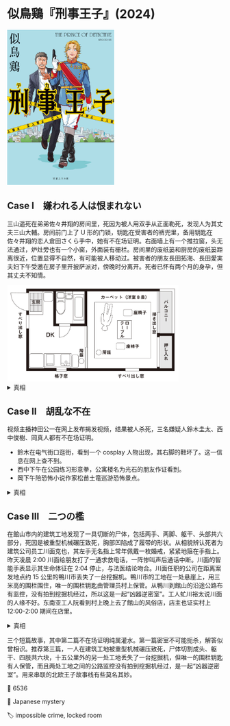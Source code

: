 # 似鳥鶏『刑事王子』(2024)

<img src=images/2024_cover.jpg width=250/>

## Case Ⅰ　嫌われる人は恨まれない

三山遥死在弟弟佐々井翔的房间里，死因为被人用双手从正面勒死，发现人为其丈夫三山大輔。房间前门上了 U 形的门锁，钥匙在受害者的裤兜里，备用钥匙在佐々井翔的恋人倉田さくら手中，她有不在场证明。右面墙上有一个推拉窗，头无法通过，炉灶旁也有一个小窗，外面装有栅栏。房间里的废纸篓和厨房的废纸篓距离很近，位置显得不自然，有可能被人移动过。被害者的朋友長田拓海、長田愛実夫妇下午受邀在房子里开披萨派对，傍晚时分离开。死者已怀有两个月的身孕，但其丈夫不知情。

<img src=images/2024_locked_room.jpg width=400/>

<details><summary>真相</summary>
凶手是長田拓海。他白天用大头钉把地毯的中心固定在地板上，四角穿上几乎看不见的金属线，伸到推拉窗外。他晚上在窗外发出声响，等到受害者打开窗户往外看，从窗户伸手将她勒死，然后拉动细线让地毯旋转 180 度，最后回收细线，所以垃圾桶的位置不自然。

<img src=images/2024_rotate.jpg width=250/>
</details>

## Case Ⅱ　胡乱な不在

视频主播神田公一在网上发布揭发视频，结果被人杀死，三名嫌疑人鈴木圭太、西中俊樹、岡真人都有不在场证明。
* 鈴木在电气街口逛街，看到一个 cosplay 人物出现，其右脚的鞋坏了。这一信息在网上查不到。
* 西中下午在公园练习形意拳，公寓楼名为光石的朋友作证看到。
* 岡下午陪恐怖小说作家松苗土竜巡游恐怖景点。

<details><summary>真相</summary>
凶手是鈴木，他在市区各处安放了摄像头，其中一个录到了 cosplay 人物，他本人并不在电气街口。
</details>

## Case Ⅲ　二つの檻

在館山市内的建筑工地发现了一具切断的尸体，包括两手、两脚、躯干、头部共六部分，死因是被重型机械碾压致死，胸部凹陷成了履带的形状。从相貌辨认死者为建筑公司员工川面克也，其左手无名指上常年佩戴一枚婚戒，紧紧地箍在手指上。昨天凌晨 2:00 川面给朋友打了一通求救电话，一阵惨叫声后通话中断。川面的智能手表显示其生命体征在 2:04 停止，与法医结论吻合。川面任职的公司在距离案发地点约 15 公里的鴨川市丢失了一台挖掘机。鴨川市的工地在一处悬崖上，用三米高的围栏围住，唯一的围栏钥匙由管理员村上保管。从鴨川到館山的沿途公路布有监控，没有拍到挖掘机经过，所以这是一起“凶器逆密室”。工人虻川裕太说川面的人缘不好。东南亚工人阮看到村上晚上去了館山的风俗店，店主也证实村上 12:00-2:00 期间在店里。

<details><summary>真相</summary>
凶手是阮。尸体六个部分中只有头属于川面，其他部位取自另一个尸体 A。凶手在鴨川用挖掘机压死 A，让挖掘机驶进悬崖下的大海，带着 A 的躯干和四肢前往館山，逼迫被拘束的川面用其本人手机给朋友打求救电话，随即将其杀害。凶手取下川面的智能手表和婚戒，将婚戒戴在 A 的手指上，然后注入生理盐水使手指膨胀，使戒指牢牢地箍在手指上。凶手切下川面的头，和 A 的躯干四肢摆在一起，完成“被碾压致死的尸体”。
</details>

三个短篇故事，其中第二篇不在场证明纯属灌水。第一篇密室不可能扼杀，解答似曾相识。推荐第三篇，一人在建筑工地被重型机械碾压致死，尸体切割成头、躯干、四肢共六块，十五公里外的另一处工地丢失了一台挖掘机，但唯一的围栏钥匙有人保管，而且两处工地之间的公路监控没有拍到挖掘机经过，是一起“凶器逆密室”。用来串联的北欧王子故事线有些莫名其妙。

:link: 6536

:file_folder: Japanese mystery

:label: impossible crime, locked room
